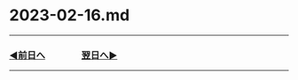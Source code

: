 # 2023-02-16.md

---

### [◀️前日へ](https://github.com/yuasys/chatty-journal/blob/main/2023/02/2023-02-15.md)&emsp;&emsp;&emsp;&emsp;[翌日へ▶️](https://github.com/yuasys/chatty-journal/blob/main/2023/02/2023-02-17.md)

---
